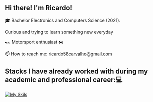 ## Hi there! I'm Ricardo!


🎓  Bachelor Electronics and Computers Science (2021). 

 Curious and trying to learn something new everyday 

🏎️  Motorsport enthusiast 🏍️

  
📫 How to reach me: ricardo58carvalho@gmail.com

## Stacks I have already worked with during my academic and professional career:💻
[![My Skils](https://skillicons.dev/icons?i=js,cs,react,html,css,js,postman,mysql,express,nodejs,mongodb)](https://skillicons.dev)

